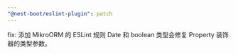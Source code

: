 ```yaml
---
"@nest-boot/eslint-plugin": patch
---
```


fix: 添加 MikroORM 的 ESLint 规则 Date 和 boolean 类型会修复 Property 装饰器的类型参数。
